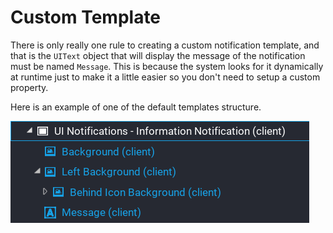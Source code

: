 # Custom Template

There is only really one rule to creating a custom notification template, and that is the `UIText` object that will display the message of the notification must be named `Message`.  This is because the system looks for it dynamically at runtime just to make it a little easier so you don't need to setup a custom property.

Here is an example of one of the default templates structure.

![](images/4.png)
